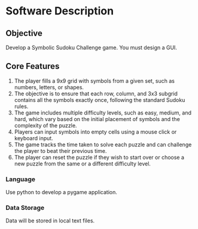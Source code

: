 # Software Description

## Objective

Develop a Symbolic Sudoku Challenge game. You must design a GUI.

## Core Features

1. The player fills a 9x9 grid with symbols from a given set, such as numbers, letters, or shapes.
2. The objective is to ensure that each row, column, and 3x3 subgrid contains all the symbols exactly once, following the standard Sudoku rules.
3. The game includes multiple difficulty levels, such as easy, medium, and hard, which vary based on the initial placement of symbols and the complexity of the puzzle.
4. Players can input symbols into empty cells using a mouse click or keyboard input.
5. The game tracks the time taken to solve each puzzle and can challenge the player to beat their previous time.
6. The player can reset the puzzle if they wish to start over or choose a new puzzle from the same or a different difficulty level.

### Language

Use python to develop a pygame application.

### Data Storage

Data will be stored in local text files.
